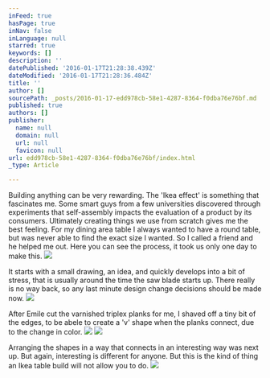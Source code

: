 ```yaml
---
inFeed: true
hasPage: true
inNav: false
inLanguage: null
starred: true
keywords: []
description: ''
datePublished: '2016-01-17T21:28:38.439Z'
dateModified: '2016-01-17T21:28:36.484Z'
title: ''
author: []
sourcePath: _posts/2016-01-17-edd978cb-58e1-4287-8364-f0dba76e76bf.md
published: true
authors: []
publisher:
  name: null
  domain: null
  url: null
  favicon: null
url: edd978cb-58e1-4287-8364-f0dba76e76bf/index.html
_type: Article

---
```

Building anything can be very rewarding. The 'Ikea effect' is something that fascinates me. Some smart guys from a few universities discovered through experiments that self-assembly impacts the evaluation of a product by its consumers. Ultimately creating things we use from scratch gives me the best feeling. For my dining area table I always wanted to have a round table, but was never able to find the exact size I wanted. So I called a friend and he helped me out. Here you can see the process, it took us only one day to make this. ![](https://the-grid-user-content.s3-us-west-2.amazonaws.com/87595bf7-73a1-4ffe-8532-0d9e25e8087d.jpg)

It starts with a small drawing, an idea, and quickly develops into a bit of stress, that is usually around the time the saw blade starts up. There really is no way back, so any last minute design change decisions should be made now. ![](https://the-grid-user-content.s3-us-west-2.amazonaws.com/1c2341ca-084d-4f0b-8677-f5f48dcbe8b0.jpg)

After Emile cut the varnished triplex planks for me, I shaved off a tiny bit of the edges, to be abele to create a 'v' shape when the planks connect, due to the change in color.
![](https://the-grid-user-content.s3-us-west-2.amazonaws.com/b95cc173-b8ad-4be6-8006-a08d14cf8af5.jpg)
![](https://the-grid-user-content.s3-us-west-2.amazonaws.com/a8a8c518-8806-40ac-98c6-463d2e6d5628.jpg)

Arranging the shapes in a way that connects in an interesting way was next up. But again, interesting is different for anyone. But this is the kind of thing an Ikea table build will not allow you to do. ![](https://the-grid-user-content.s3-us-west-2.amazonaws.com/08e192c8-1707-4bc8-a16d-857da3a2d735.jpg)